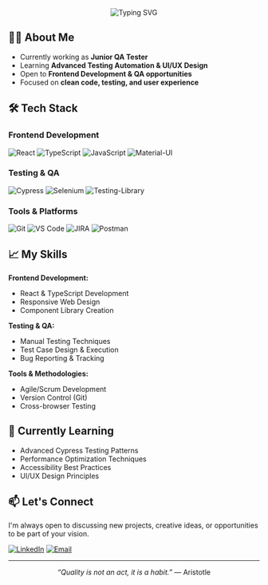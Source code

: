 
<div align="center">
  <img src="https://readme-typing-svg.demolab.com?font=Georgia&size=22&duration=2000&pause=500&color=8A6D3B&center=true&vCenter=true&width=500&lines=Frontend+Developer+%26+QA+Tester;React+%7C+TypeScript+%7C+Testing;Modern+Solutions+with+Classic+Principles" alt="Typing SVG" />
</div>

## 👨‍💻 About Me

- Currently working as **Junior QA Tester**
- Learning **Advanced Testing Automation & UI/UX Design**
- Open to **Frontend Development & QA opportunities**
- Focused on **clean code, testing, and user experience**

## 🛠️ Tech Stack

### Frontend Development
![React](https://img.shields.io/badge/React-20232A?style=for-the-badge&logo=react&logoColor=61DAFB)
![TypeScript](https://img.shields.io/badge/TypeScript-007ACC?style=for-the-badge&logo=typescript&logoColor=white)
![JavaScript](https://img.shields.io/badge/JavaScript-F7DF1E?style=for-the-badge&logo=javascript&logoColor=black)
![Material-UI](https://img.shields.io/badge/Material--UI-0081CB?style=for-the-badge&logo=mui&logoColor=white)

### Testing & QA
![Cypress](https://img.shields.io/badge/Cypress-17202C?style=for-the-badge&logo=cypress&logoColor=white)
![Selenium](https://img.shields.io/badge/Selenium-43B02A?style=for-the-badge&logo=selenium&logoColor=white)
![Testing-Library](https://img.shields.io/badge/Testing%20Library-323330?style=for-the-badge&logo=testing-library&logoColor=red)

### Tools & Platforms
![Git](https://img.shields.io/badge/Git-F05032?style=for-the-badge&logo=git&logoColor=white)
![VS Code](https://img.shields.io/badge/VS_Code-007ACC?style=for-the-badge&logo=visual-studio-code&logoColor=white)
![JIRA](https://img.shields.io/badge/JIRA-0052CC?style=for-the-badge&logo=jira&logoColor=white)
![Postman](https://img.shields.io/badge/Postman-FF6C37?style=for-the-badge&logo=postman&logoColor=white)

## 📈 My Skills

**Frontend Development:**
- React & TypeScript Development
- Responsive Web Design
- Component Library Creation

**Testing & QA:**
- Manual Testing Techniques
- Test Case Design & Execution
- Bug Reporting & Tracking

**Tools & Methodologies:**
- Agile/Scrum Development
- Version Control (Git)
- Cross-browser Testing

## 🌱 Currently Learning
- Advanced Cypress Testing Patterns
- Performance Optimization Techniques
- Accessibility Best Practices
- UI/UX Design Principles

## 📫 Let's Connect

I'm always open to discussing new projects, creative ideas, or opportunities to be part of your vision.

[![LinkedIn](https://img.shields.io/badge/LinkedIn-0077B5?style=for-the-badge&logo=linkedin&logoColor=white)](https://www.linkedin.com/in/elifnurdemir-elifnur-demir/)
[![Email](https://img.shields.io/badge/Email-D14836?style=for-the-badge&logo=gmail&logoColor=white)](elifnurdemir@outlook.com.tr)

---

<div align="center">
  
  <i>“Quality is not an act, it is a habit.”</i> — Aristotle
  
</div>
